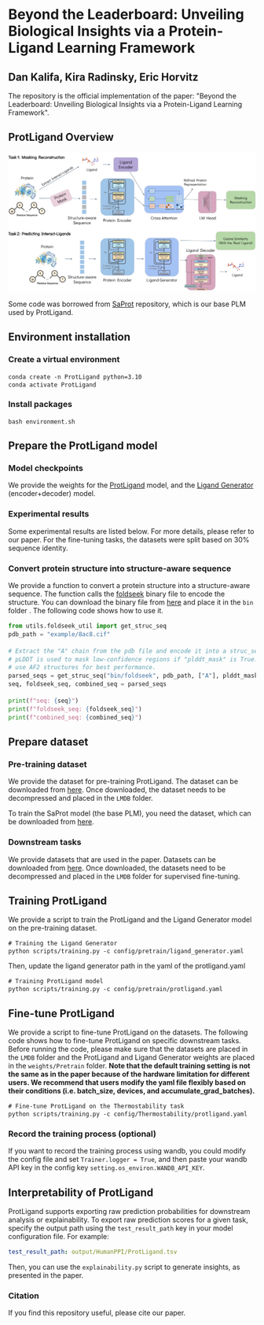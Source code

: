# Beyond the Leaderboard: Unveiling Biological Insights via a Protein-Ligand Learning Framework
## Dan Kalifa, Kira Radinsky, Eric Horvitz

The repository is the official implementation of the paper: "Beyond the Leaderboard: Unveiling Biological Insights via a Protein-Ligand Learning Framework".

## ProtLigand Overview
![](figures/ProtLigand.png)

Some code was borrowed from [SaProt](https://github.com/westlake-repl/SaProt) repository, which is our base PLM used by ProtLigand. 

## Environment installation
### Create a virtual environment
```
conda create -n ProtLigand python=3.10
conda activate ProtLigand
```
### Install packages
```
bash environment.sh  
```

## Prepare the ProtLigand model
### Model checkpoints
We provide the weights for the [ProtLigand](https://drive.google.com/file/d/1eDy9X_aZnCSlSNNPk8vw0gi9Eu6iSNJY/view?usp=sharing) model, and the [Ligand Generator](https://drive.google.com/file/d/1Oyq4uQYaqeBBsAXedbnUs3YKbXjIQ1TI/view?usp=sharing) (encoder+decoder) model.

### Experimental results
Some experimental results are listed below. For more details, please refer to our paper. For the fine-tuning tasks, the datasets were split based on 30% sequence identity.

### Convert protein structure into structure-aware sequence
We provide a function to convert a protein structure into a structure-aware sequence. The function calls the 
[foldseek](https://github.com/steineggerlab/foldseek) 
binary file to encode the structure. You can download the binary file from [here](https://drive.google.com/file/d/1B_9t3n_nlj8Y3Kpc_mMjtMdY0OPYa7Re/view?usp=sharing) and place it in the `bin` folder
. The following code shows how to use it.
```python
from utils.foldseek_util import get_struc_seq
pdb_path = "example/8ac8.cif"

# Extract the "A" chain from the pdb file and encode it into a struc_seq
# pLDDT is used to mask low-confidence regions if "plddt_mask" is True. Please set it to True when
# use AF2 structures for best performance.
parsed_seqs = get_struc_seq("bin/foldseek", pdb_path, ["A"], plddt_mask=False)["A"]
seq, foldseek_seq, combined_seq = parsed_seqs

print(f"seq: {seq}")
print(f"foldseek_seq: {foldseek_seq}")
print(f"combined_seq: {combined_seq}")
```

## Prepare dataset
### Pre-training dataset
We provide the dataset for pre-training ProtLigand. The dataset can be downloaded from
[here](https://drive.google.com/file/d/1sNxu22HDptZckgP3L22U-jJqmMfIgoH_/view?usp=sharing).
Once downloaded, the dataset needs to be decompressed and placed in the `LMDB` folder.

To train the SaProt model (the base PLM), you need the dataset, which can be downloaded from
[here](https://huggingface.co/datasets/westlake-repl/AF2_UniRef50).

### Downstream tasks
We provide datasets that are used in the paper. Datasets can be downloaded from 
[here](https://drive.google.com/drive/folders/11dNGqPYfLE3M-Mbh4U7IQpuHxJpuRr4g?usp=sharing).
Once downloaded, the datasets need to be decompressed and placed in the `LMDB` folder for supervised fine-tuning.



## Training ProtLigand
We provide a script to train the ProtLigand and the Ligand Generator model on the pre-training dataset.

```
# Training the Ligand Generator
python scripts/training.py -c config/pretrain/ligand_generator.yaml
```
Then, update the ligand generator path in the yaml of the protligand.yaml

```
# Training ProtLigand model
python scripts/training.py -c config/pretrain/protligand.yaml
```

## Fine-tune ProtLigand
We provide a script to fine-tune ProtLigand on the datasets. The following code shows how to fine-tune ProtLigand on specific
downstream tasks. Before running the code, please make sure that the datasets are placed in the `LMDB` folder and the
ProtLigand and Ligand Generator weights are placed in the `weights/Pretrain` folder.
**Note that the default training setting is not the same as in the paper because of the hardware limitation for different users. We recommend that users modify the yaml file flexibly based on their conditions (i.e. batch_size, devices, and accumulate_grad_batches).**

```
# Fine-tune ProtLigand on the Thermostability task
python scripts/training.py -c config/Thermostability/protligand.yaml
```

### Record the training process (optional)
If you want to record the training process using wandb, you could modify the config file and set `Trainer.logger = True`,
and then paste your wandb API key in the config key `setting.os_environ.WANDB_API_KEY`.

## Interpretability of ProtLigand
ProtLigand supports exporting raw prediction probabilities for downstream analysis or explainability.
To export raw prediction scores for a given task, specify the output path using the `test_result_path` key in your model configuration file. For example:
```yaml
test_result_path: output/HumanPPI/ProtLigand.tsv
```
Then, you can use the `explainability.py` script to generate insights, as presented in the paper.

### Citation
If you find this repository useful, please cite our paper.

